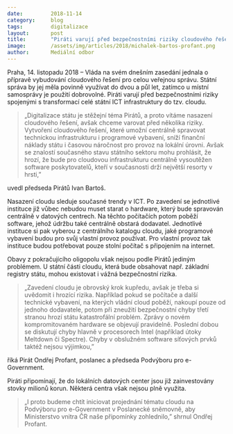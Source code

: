 ```yaml
---
date:         2018-11-14
category:     blog
tags:         digitalizace
layout:       post
title:        "Piráti varují před bezpečnostními riziky cloudového řešení pro veřejnou správu"
image:        /assets/img/articles/2018/michalek-bartos-profant.png
author:       Mediální odbor
---
```

 

Praha, 14. listopadu 2018 – Vláda na svém dnešním zasedání jednala o přípravě vybudování cloudového řešení pro celou veřejnou správu. Státní správa by jej měla povinně využívat do dvou a půl let, zatímco u místní samosprávy je použití dobrovolné. Piráti varují před bezpečnostními riziky spojenými s transformací celé státní ICT infrastruktury do tzv. cloudu.

> „Digitalizace státu je stěžejní téma Pirátů, a proto vítáme nasazení cloudového řešení, avšak chceme varovat před několika riziky. Vytvoření cloudového řešení, které umožní centrálně spravovat technickou infrastrukturu i programové vybavení, sníží finanční náklady státu i časovou náročnost pro provoz na lokální úrovni. Avšak se znalostí současného stavu státního sektoru mohu prohlásit, že hrozí, že bude pro cloudovou infrastrukturu centrálně vysoutěžen software poskytovatelů, kteří v současnosti drží největší resorty v hrsti,” 

uvedl předseda Pirátů Ivan Bartoš. 

Nasazení cloudu sleduje současné trendy v ICT. Po zavedení se jednotlivé instituce již vůbec nebudou muset starat o hardware, který bude spravován centrálně v datových centrech. Na těchto počítačích potom poběží software, jehož údržbu také centrálně obstará dodavatel. Jednotlivé instituce si pak vyberou z centrálního katalogu cloudu, jaké programové vybavení budou pro svůj vlastní provoz používat. Pro vlastní provoz tak instituce budou potřebovat pouze stolní počítač s připojením na internet.

Obavy z pokračujícího oligopolu však nejsou podle Pirátů jediným problémem. U státní části cloudu, která bude obsahovat např. základní registry státu, mohou existovat i vážná bezpečnostní rizika. 

> „Zavedení cloudu je obrovský krok kupředu, avšak je třeba si uvědomit i hrozící rizika. Například pokud se počítače a další technické vybavení, na kterých vládní cloud poběží, nakoupí pouze od jednoho dodavatele, potom při zneužití bezpečnostní chyby třetí stranou hrozí státu katastrofální problém. Zprávy o novém kompromitovaném hardware se objevují pravidelně. Poslední dobou se diskutují chyby hlavně v procesorech Intel (například útoky Meltdown či Spectre). Chyby v obslužném software síťových prvků taktéž nejsou výjimkou,” 

říká Pirát Ondřej Profant, poslanec a předseda Podvýboru pro e-Government.

Piráti připomínají, že do lokálních datových center jsou již zainvestovány stovky milionů korun. Některá centra však nejsou plně využita. 

> „I proto budeme chtít iniciovat projednání tématu cloudu na Podvýboru pro e-Government v Poslanecké sněmovně, aby Ministerstvo vnitra ČR naše připomínky zohlednilo,” shrnul Ondřej Profant.

